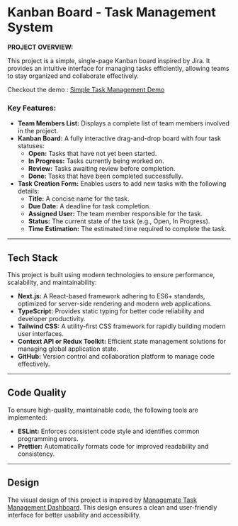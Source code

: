 # Kanban Board - Task Management System

**PROJECT OVERVIEW:**

This project is a simple, single-page Kanban board inspired by Jira. It provides an intuitive interface for managing tasks efficiently, allowing teams to stay organized and collaborate effectively.

Checkout the demo : [Simple Task Management Demo](https://simple-task-manager-pearl.vercel.app)


### Key Features:

- **Team Members List:** Displays a complete list of team members involved in the project.
- **Kanban Board:** A fully interactive drag-and-drop board with four task statuses:
  - **Open:** Tasks that have not yet been started.
  - **In Progress:** Tasks currently being worked on.
  - **Review:** Tasks awaiting review before completion.
  - **Done:** Tasks that have been completed successfully.
- **Task Creation Form:** Enables users to add new tasks with the following details:
  - **Title:** A concise name for the task.
  - **Due Date:** A deadline for task completion.
  - **Assigned User:** The team member responsible for the task.
  - **Status:** The current state of the task (e.g., Open, In Progress).
  - **Time Estimation:** The estimated time required to complete the task.

---

## Tech Stack

This project is built using modern technologies to ensure performance, scalability, and maintainability:

- **Next.js:** A React-based framework adhering to ES6+ standards, optimized for server-side rendering and modern web applications.
- **TypeScript:** Provides static typing for better code reliability and developer productivity.
- **Tailwind CSS:** A utility-first CSS framework for rapidly building modern user interfaces.
- **Context API or Redux Toolkit:** Efficient state management solutions for managing global application state.
- **GitHub:** Version control and collaboration platform to manage code effectively.

---

## Code Quality

To ensure high-quality, maintainable code, the following tools are implemented:

- **ESLint:** Enforces consistent code style and identifies common programming errors.
- **Prettier:** Automatically formats code for improved readability and consistency.

---

## Design

The visual design of this project is inspired by [Managemate Task Management Dashboard](https://dribbble.com/shots/21227113-Managemate-Task-Management-Dashboard). This design ensures a clean and user-friendly interface for better usability and accessibility.
